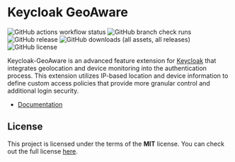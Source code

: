 Keycloak GeoAware
============
![GitHub actions workflow status](https://img.shields.io/github/actions/workflow/status/B2-Code/Keycloak-GeoAware/allTests.yml)
![GitHub branch check runs](https://img.shields.io/github/check-runs/B2-Code/Keycloak-GeoAware/main)
![GitHub release](https://img.shields.io/github/v/release/B2-Code/Keycloak-GeoAware)
![GitHub downloads (all assets, all releases)](https://img.shields.io/github/downloads/B2-Code/Keycloak-GeoAware/total)
![GitHub license](https://img.shields.io/github/license/B2-Code/Keycloak-GeoAware)

Keycloak-GeoAware is an advanced feature extension for [Keycloak](https://www.keycloak.org) that integrates geolocation and device monitoring into the authentication process. This extension utilizes IP-based location and device information to define custom access policies that provide more granular control and additional login security.

- [Documentation](https://b2-code.github.io/Keycloak-GeoAware)

## License
This project is licensed under the terms of the **MIT** license. You can check out the full license [here](https://github.com/B2-Code/Keycloak-GeoAware/blob/main/LICENSE).
